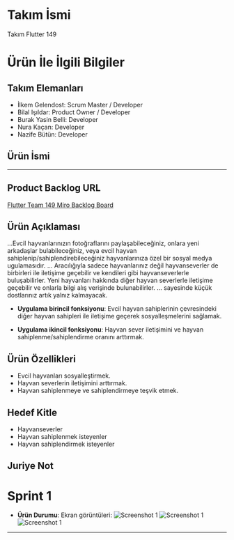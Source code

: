 # **Takım İsmi**

Takım Flutter 149

# Ürün İle İlgili Bilgiler

## Takım Elemanları
- İlkem Gelendost: Scrum Master / Developer
- Bilal Işıldar: Product Owner / Developer
- Burak Yasin Belli: Developer
- Nura Kaçan: Developer
- Nazife Bütün: Developer

## Ürün İsmi

--  --

## Product Backlog URL

[Flutter Team 149 Miro Backlog Board](https://miro.com/app/board/uXjVM9KGHjg=/)

## Ürün Açıklaması

...Evcil hayvanlarınızın fotoğraflarını paylaşabileceğiniz, onlara yeni arkadaşlar bulabileceğiniz, veya evcil hayvan sahiplenip/sahiplendirebileceğiniz hayvanlarınıza özel bir sosyal medya ugulamasıdır. ... Aracılığıyla sadece hayvanlarınız değil hayvanseverler de birbirleri ile iletişime geçebilir ve kendileri gibi hayvanseverlerle buluşabilirler. Yeni hayvanları hakkında diğer hayvan severlerle iletişime geçebilir ve onlarla bilgi alış verişinde bulunabilirler. ... sayesinde küçük dostlarınız artık yalnız kalmayacak.

- **Uygulama birincil fonksiyonu**: Evcil hayvan sahiplerinin çevresindeki diğer hayvan sahipleri ile iletişime geçerek sosyalleşmelerini sağlamak.

- **Uygulama ikincil fonksiyonu**: Hayvan sever iletişimini ve hayvan sahiplenme/sahiplendirme oranını arttırmak.

## Ürün Özellikleri

- Evcil hayvanları sosyalleştirmek.
- Hayvan severlerin iletişimini arttırmak.
- Hayvan sahiplenmeye ve sahiplendirmeye teşvik etmek.

## Hedef Kitle

- Hayvanseverler
- Hayvan sahiplenmek isteyenler
- Hayvan sahiplendirmek isteyenler

## Juriye Not

# Sprint 1

- **Ürün Durumu**: Ekran görüntüleri:
  ![Screenshot 1](https://github.com/nurakacann/f149/blob/main/sprint1/miro.png)
  ![Screenshot 1](https://github.com/nurakacann/f149/blob/main/sprint1/login.png)
  ![Screenshot 1](https://github.com/nurakacann/f149/blob/main/sprint1/signup.png)

---
